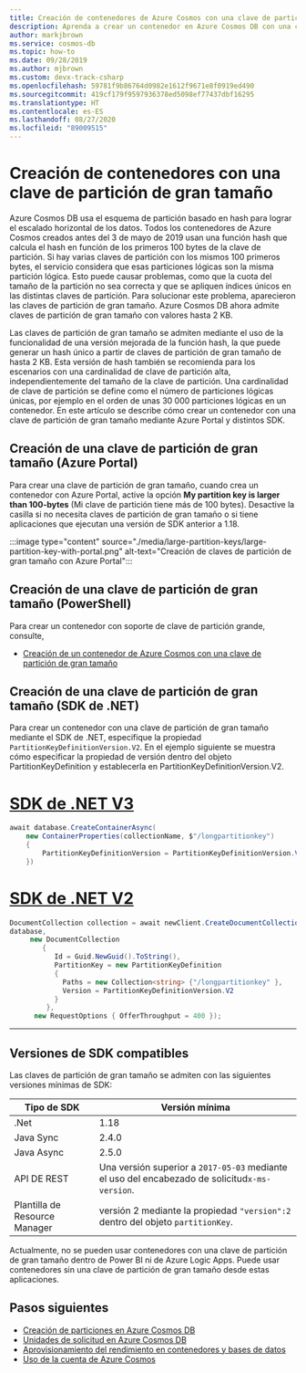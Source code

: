 ```yaml
---
title: Creación de contenedores de Azure Cosmos con una clave de partición de gran tamaño
description: Aprenda a crear un contenedor en Azure Cosmos DB con una clave de partición de gran tamaño mediante Azure Portal y distintos SDK.
author: markjbrown
ms.service: cosmos-db
ms.topic: how-to
ms.date: 09/28/2019
ms.author: mjbrown
ms.custom: devx-track-csharp
ms.openlocfilehash: 59781f9b86764d0982e1612f9671e8f0919ed490
ms.sourcegitcommit: 419cf179f9597936378ed5098ef77437dbf16295
ms.translationtype: HT
ms.contentlocale: es-ES
ms.lasthandoff: 08/27/2020
ms.locfileid: "89009515"
---
```

# <a name="create-containers-with-large-partition-key"></a>Creación de contenedores con una clave de partición de gran tamaño

Azure Cosmos DB usa el esquema de partición basado en hash para lograr el escalado horizontal de los datos. Todos los contenedores de Azure Cosmos creados antes del 3 de mayo de 2019 usan una función hash que calcula el hash en función de los primeros 100 bytes de la clave de partición. Si hay varias claves de partición con los mismos 100 primeros bytes, el servicio considera que esas particiones lógicas son la misma partición lógica. Esto puede causar problemas, como que la cuota del tamaño de la partición no sea correcta y que se apliquen índices únicos en las distintas claves de partición. Para solucionar este problema, aparecieron las claves de partición de gran tamaño. Azure Cosmos DB ahora admite claves de partición de gran tamaño con valores hasta 2 KB.

Las claves de partición de gran tamaño se admiten mediante el uso de la funcionalidad de una versión mejorada de la función hash, la que puede generar un hash único a partir de claves de partición de gran tamaño de hasta 2 KB. Esta versión de hash también se recomienda para los escenarios con una cardinalidad de clave de partición alta, independientemente del tamaño de la clave de partición. Una cardinalidad de clave de partición se define como el número de particiones lógicas únicas, por ejemplo en el orden de unas 30 000 particiones lógicas en un contenedor. En este artículo se describe cómo crear un contenedor con una clave de partición de gran tamaño mediante Azure Portal y distintos SDK.

## <a name="create-a-large-partition-key-azure-portal"></a>Creación de una clave de partición de gran tamaño (Azure Portal)

Para crear una clave de partición de gran tamaño, cuando crea un contenedor con Azure Portal, active la opción **My partition key is larger than 100-bytes** (Mi clave de partición tiene más de 100 bytes). Desactive la casilla si no necesita claves de partición de gran tamaño o si tiene aplicaciones que ejecutan una versión de SDK anterior a 1.18.

:::image type="content" source="./media/large-partition-keys/large-partition-key-with-portal.png" alt-text="Creación de claves de partición de gran tamaño con Azure Portal":::

## <a name="create-a-large-partition-key-powershell"></a>Creación de una clave de partición de gran tamaño (PowerShell)

Para crear un contenedor con soporte de clave de partición grande, consulte,

* [Creación de un contenedor de Azure Cosmos con una clave de partición de gran tamaño](manage-with-powershell.md#create-container-big-pk)

## <a name="create-a-large-partition-key-net-sdk"></a>Creación de una clave de partición de gran tamaño (SDK de .NET)

Para crear un contenedor con una clave de partición de gran tamaño mediante el SDK de .NET, especifique la propiedad `PartitionKeyDefinitionVersion.V2`. En el ejemplo siguiente se muestra cómo especificar la propiedad de versión dentro del objeto PartitionKeyDefinition y establecerla en PartitionKeyDefinitionVersion.V2.

# <a name="net-sdk-v3"></a>[SDK de .NET V3](#tab/dotnetv3)

```csharp
await database.CreateContainerAsync(
    new ContainerProperties(collectionName, $"/longpartitionkey")
    {
        PartitionKeyDefinitionVersion = PartitionKeyDefinitionVersion.V2,
    })
```

# <a name="net-sdk-v2"></a>[SDK de .NET V2](#tab/dotnetv2)

```csharp
DocumentCollection collection = await newClient.CreateDocumentCollectionAsync(
database,
     new DocumentCollection
        {
           Id = Guid.NewGuid().ToString(),
           PartitionKey = new PartitionKeyDefinition
           {
             Paths = new Collection<string> {"/longpartitionkey" },
             Version = PartitionKeyDefinitionVersion.V2
           }
         },
      new RequestOptions { OfferThroughput = 400 });
```
---

## <a name="supported-sdk-versions"></a>Versiones de SDK compatibles

Las claves de partición de gran tamaño se admiten con las siguientes versiones mínimas de SDK:

|Tipo de SDK  | Versión mínima   |
|---------|---------|
|.Net     |    1.18     |
|Java Sync     |   2.4.0      |
|Java Async   |  2.5.0        |
| API DE REST | Una versión superior a `2017-05-03` mediante el uso del encabezado de solicitud`x-ms-version`.|
| Plantilla de Resource Manager | versión 2 mediante la propiedad `"version":2` dentro del objeto `partitionKey`. |

Actualmente, no se pueden usar contenedores con una clave de partición de gran tamaño dentro de Power BI ni de Azure Logic Apps. Puede usar contenedores sin una clave de partición de gran tamaño desde estas aplicaciones.

## <a name="next-steps"></a>Pasos siguientes

* [Creación de particiones en Azure Cosmos DB](partitioning-overview.md)
* [Unidades de solicitud en Azure Cosmos DB](request-units.md)
* [Aprovisionamiento del rendimiento en contenedores y bases de datos](set-throughput.md)
* [Uso de la cuenta de Azure Cosmos](account-overview.md)

